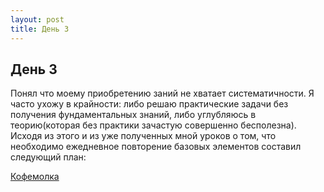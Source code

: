 ```yaml
---
layout: post
title: День 3
---
```

## День 3

Понял что моему приобретению заний не хватает систематичности. Я часто ухожу в крайности: либо решаю практические задачи без получения фундаментальных знаний, либо углубляюсь в теорию(которая без практики зачастую совершенно бесполезна). Исходя из этого и из уже полученных мной уроков о том, что необходимо ежедневное повторение базовых элементов составил следующий план:

[Кофемолка](https://docs.google.com/spreadsheets/d/1LE4_gEm1jmth4A0GormCkUAqZAoPWYMyk8FRZ-fw7CE/edit#gid=0)

